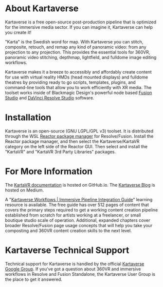 # About Kartaverse

Kartaverse is a free open-source post-production pipeline that is  optimized for the immersive media sector. If you can imagine it, Kartaverse can help you create it!

"Karta" is the Swedish word for map. With Kartaverse you can stitch, composite, retouch, and remap any kind of panoramic video: from any projection to any projection. This provides the essential tools for 360VR, panoramic video stitching, depthmap, lightfield, and fulldome image editing workflows. 

Kartaverse makes it a breeze to accessibly and affordably create content for use with virtual reality HMDs (head mounted displays) and fulldome theatres by providing ready to go scripts, templates, plugins, and command-line tools that allow you to work efficiently with XR media. The toolset works inside of Blackmagic Design's powerful node based [Fusion Studio](https://www.blackmagicdesign.com/products/fusion) and [DaVinci Resolve Studio](https://www.blackmagicdesign.com/products/davinciresolve/) software.

# Installation

Kartaverse is an open-source (GNU LGPL/GPL v3) toolset. It is distributed through the WSL [Reactor package manager](https://www.steakunderwater.com/wesuckless/viewtopic.php?f=32&t=3067) for Resolve/Fusion. Install the Reactor package manager, and then select the Kartaverse/KartaVR category on the left side of the Reactor GUI. Then select and install the "KartaVR" and "KartaVR 3rd Party Libraries" packages.

# For More Information

The [KartaVR documentation](https://kartaverse.github.io/Kartaverse-Docs/#/) is hosted on GitHub.io. The [Kartaverse Blog](https://medium.com/@andrewhazelden) is hosted on Medium. 

A "[Kartaverse Workflows | Immersive Pipeline Integration Guide](https://docs.google.com/document/d/1tewIaHZh8mWI8x5BzlpZBkF8eXhK2b_XhTWiU_93HBA)" learning resource is available. The free guide has over 512 pages of content that covers the primary steps required to get a working content creation pipeline established from scratch for artists working at a freelancer, or small boutique studio scale of operation. Additional, expanded chapters cover broader Resolve/Fusion page usage concepts that will help you take your composting and 360VR content creation skills to the next level.

# Kartaverse Technical Support

Technical support for Kartaverse is handled by the official [Kartaverse Google Group](https://groups.google.com/g/kartaverse/). If you've got a question about 360VR and immersive workflows in Resolve and Fusion Standalone, the Kartaverse User Group is the place to get it answered.
